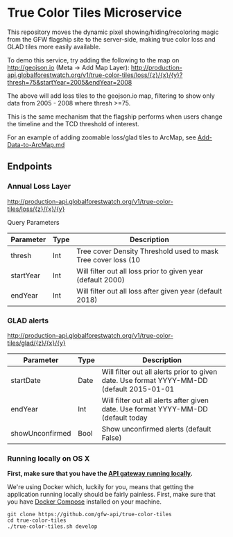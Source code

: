# True Color Tiles Microservice

This repository moves the dynamic pixel showing/hiding/recoloring magic from the GFW flagship site to the server-side, making true color loss and GLAD tiles more easily available.

To demo this service, try adding the following to the map on http://geojson.io (Meta -> Add Map Layer):
http://production-api.globalforestwatch.org/v1/true-color-tiles/loss/{z}/{x}/{y}?thresh=75&startYear=2005&endYear=2008

The above will add loss tiles to the geojson.io map, filtering to show only data from 2005 - 2008 where thresh >=75.

This is the same mechanism that the flagship performs when users change the timeline and the TCD threshold of interest.

For an example of adding zoomable loss/glad tiles to ArcMap, see [Add-Data-to-ArcMap.md](Add-Data-to-ArcMap.md)

## Endpoints

### Annual Loss Layer
http://production-api.globalforestwatch.org/v1/true-color-tiles/loss/{z}/{x}/{y}

Query Parameters

| Parameter | Type | Description | 
|-----------|------|-------------|
|thresh| Int | Tree cover Density Threshold used to mask Tree cover loss (10|15|20|25\30|50|75) default 30 |
|startYear | Int | Will filter out all loss prior to given year (default 2000) |
|endYear | Int | Will filter out all loss after given year (default 2018) |


### GLAD alerts
http://production-api.globalforestwatch.org/v1/true-color-tiles/glad/{z}/{x}/{y}

| Parameter | Type | Description | 
|-----------|------|-------------|
|startDate | Date | Will filter out all alerts prior to given date. Use format YYYY-MM-DD (default 2015-01-01 |
|endYear | Int | Will filter out all alerts after given date. Use format YYYY-MM-DD (default today |
|showUnconfirmed | Bool | Show unconfirmed alerts (default False) |

### Running locally on OS X

**First, make sure that you have the [API gateway running
locally](https://github.com/control-tower/control-tower).**

We're using Docker which, luckily for you, means that getting the
application running locally should be fairly painless. First, make sure
that you have [Docker Compose](https://docs.docker.com/compose/install/)
installed on your machine.

```
git clone https://github.com/gfw-api/true-color-tiles
cd true-color-tiles
./true-color-tiles.sh develop
```
